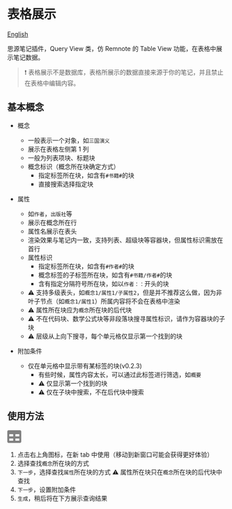 # 表格展示

[English](./README_en_US.md)

思源笔记插件，Query View 类，仿 Remnote 的 Table View 功能，在表格中展示笔记数据。

> ❗ 表格展示不是数据库，表格所展示的数据直接来源于你的笔记，并且禁止在表格中编辑内容。

## 基本概念

- 概念
  - 一般表示一个对象，如`三国演义`
  - 展示在表格左侧第 1 列
  - 一般为列表项块、标题块
  - 概念标识（概念所在块确定方式）
    - 指定标签所在块，如含有`#书籍#`的块
    - 直接搜索选择指定块
- 属性

  - 如`作者`，`出版社`等
  - 展示在概念所在行
  - 属性名展示在表头
  - 渲染效果与笔记内一致，支持列表、超级块等容器块，但属性标识需放在首行
  - 属性标识
    - 指定标签所在块，如含有`#作者#`的块
    - 概念标签的子标签所在块，如含有`#书籍/作者#`的块
    - 含有指定分隔符号所在块，如以`作者：：`开头的块
  - ⚠️ 支持多级表头，如`概念1/属性1/子属性2`，但是并不推荐这么做，因为非叶子节点（如`概念1/属性1`）所属内容将不会在表格中渲染
  - ⚠️ 属性所在块应为`概念`所在块的后代块
  - ⚠️ 不在代码块、数学公式块等非段落块搜寻属性标识，请作为容器块的子块
  - ⚠️ 层级从上向下搜寻，每个单元格仅显示第一个找到的块

- 附加条件
  - 仅在单元格中显示带有某标签的块(v0.2.3)
    - 有些时候，属性内容太长，可以通过此标签进行筛选，如`概要`
    - ⚠️ 仅显示第一个找到的块
    - ⚠️ 仅在子块中搜索，不在后代块中搜索

## 使用方法

<div style="width: 32px; height: 32px">
  <svg xmlns="http://www.w3.org/2000/svg" viewBox="0 0 32 32">
    <path
      stroke="gray"
      fill="gray"
      d="M 29 1.4375 L 3 1.4375 C 1.34375 1.4375 0 2.78125 0 4.4375 L 0 26.4375 C 0 28.09375 1.34375 29.4375 3 29.4375 L 29 29.4375 C 30.65625 29.4375 32 28.09375 32 26.4375 L 32 4.4375 C 32 2.78125 30.65625 1.4375 29 1.4375 Z M 14 25.4375 L 4 25.4375 L 4 19.4375 L 14 19.4375 Z M 14 15.4375 L 4 15.4375 L 4 9.4375 L 14 9.4375 Z M 28 25.4375 L 18 25.4375 L 18 19.4375 L 28 19.4375 Z M 28 15.4375 L 18 15.4375 L 18 9.4375 L 28 9.4375 Z M 28 15.4375 "
    ></path>
  </svg>
</div>

1. 点击右上角图标，在新 tab 中使用（移动到新窗口可能会获得更好体验）
2. 选择查找`概念`所在块的方式
3. `下一步`，选择查找`属性`所在块的方式
   ⚠️ 属性所在块只在`概念`所在块的后代块中查找
4. `下一步`，设置附加条件
5. `生成`，稍后将在下方展示查询结果
